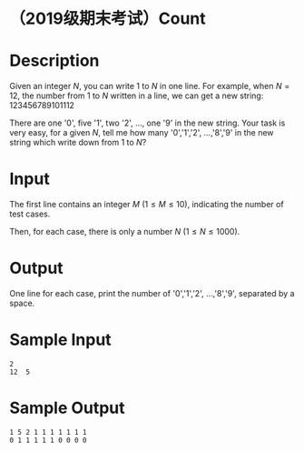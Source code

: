 # （2019级期末考试）Count

# Description

Given an integer $N$, you can write $1$ to $N$ in one line. 
For example, when $N = 12$, the number from $1$ to $N$ written in a line, we can get a new string: $123456789101112$

There are one '0', five '1', two '2', ..., one '9' in the new string. 
Your task is very easy, for a given $N$, tell me how many '0','1','2', ...,'8','9' in the new string which write down from $1$ to $N$?

# Input

The first line contains an integer $M$ ($1 \leqslant M \leqslant 10$), indicating the number of test cases.

Then, for each case, there is only a number $N$ ($1 \leqslant N \leqslant 1000$).

# Output

One line for each case, print the number of '0','1','2', ...,'8','9', separated by a space.

# Sample Input
```
2
12  5

```

# Sample Output
```
1 5 2 1 1 1 1 1 1 1
0 1 1 1 1 1 0 0 0 0

```